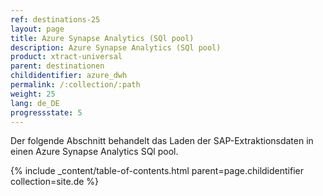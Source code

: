 ```yaml
---
ref: destinations-25
layout: page
title: Azure Synapse Analytics (SQl pool)
description: Azure Synapse Analytics (SQl pool)
product: xtract-universal
parent: destinationen
childidentifier: azure_dwh
permalink: /:collection/:path
weight: 25
lang: de_DE
progressstate: 5
---
```


Der folgende Abschnitt behandelt das Laden der SAP-Extraktionsdaten in einen Azure Synapse Analytics SQl pool.

{% include _content/table-of-contents.html parent=page.childidentifier collection=site.de %}